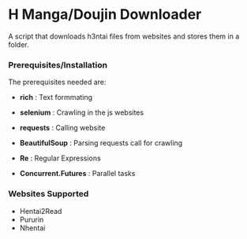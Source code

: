 # H Manga/Doujin Downloader


A script that downloads h3ntai files from websites and stores them in a folder. <br>

### Prerequisites/Installation

The prerequisites needed are:
  
  - **rich** : Text formmating
  
  - **selenium** : Crawling in the js websites
  
  - **requests** : Calling website

  - **BeautifulSoup** : Parsing requests call for crawling
  
  - **Re** : Regular Expressions

  - **Concurrent.Futures** : Parallel tasks

### Websites Supported

 - Hentai2Read
 - Pururin
 - Nhentai
